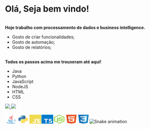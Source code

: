 # Olá, Seja bem vindo!


<br>**Hoje trabalho com processamento de dados e business intelligence.**</br>
* Gosto de criar funcionalidades;
* Gosto de automação;
* Gosto de relatórios;

<br>**Todos os passos acima me trouxeram até aqui!** </br>

* Java
* Python
* JavaScript
* NodeJS
* HTML
* CSS


<div align="justified">
    
  <a href="https://github.com/Leandro-java01">
  <img height="170em" src="https://github-readme-stats.vercel.app/api/top-langs/?username=Leandro-java01&layout=compact&langs_count=7&theme=buefy"/>
  </a>
  <a href="https://github.com/Leandro-java01">
  <img height="170em" src="https://github-readme-stats.vercel.app/api?username=Leandro-java01&show_icons=true&theme=buefy&include_all_commits=true&count_private=true"/>
  </a>

</div>

<div style="display: inline_block"><br>
  
  <img align="left" alt="Leandro-Java" height="30" width="40" src="https://raw.githubusercontent.com/devicons/devicon/master/icons/java/java-original.svg">
  <img align="left" alt="Leandro-Python" height="30" width="40" src="https://raw.githubusercontent.com/devicons/devicon/master/icons/python/python-original.svg">
  <img align="left" alt="Leandro-Js" height="30" width="40" src="https://raw.githubusercontent.com/devicons/devicon/master/icons/javascript/javascript-plain.svg">
  <img align="left" alt="Leandro-Ts" height="30" width="40" src="https://raw.githubusercontent.com/devicons/devicon/master/icons/typescript/typescript-plain.svg">
    <img align="left" alt="Leandro-HTML" height="30" width="40" src="https://raw.githubusercontent.com/devicons/devicon/master/icons/nodejs/nodejs-original.svg">
  <img align="left" alt="Leandro-HTML" height="30" width="40" src="https://raw.githubusercontent.com/devicons/devicon/master/icons/html5/html5-original.svg">
  <img align="left" alt="Leandro-CSS" height="30" width="40" src="https://raw.githubusercontent.com/devicons/devicon/master/icons/css3/css3-original.svg">


  


</div>
  
<div> 

  ![Snake animation](https://github.com/Leandro-java01/leandroAbreu/blob/output/github-contribution-grid-snake.svg)

</div>
